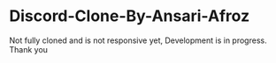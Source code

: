 # Discord-Clone-By-Ansari-Afroz
 Not fully cloned and is not responsive yet, Development is in progress. Thank you
